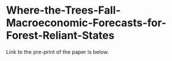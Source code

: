# Where-the-Trees-Fall-Macroeconomic-Forecasts-for-Forest-Reliant-States
Link to the pre-print of the paper is below.
